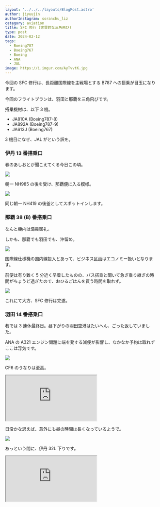 ```yaml
---
layout: '../../../layouts/BlogPost.astro'
author: jiyuujin
authorInstagram: soranchu_liz
category: aviation
title: SFC 修行 (実質的な三角飛び)
type: post
date: 2024-02-12
tags:
  - Boeing787
  - Boeing767
  - Boeing
  - ANA
  - JAL
image: https://i.imgur.com/AyTvvtK.jpg
---
```


今回の SFC 修行は、長距離国際線を主戦場とする B787 への搭乗が目玉になります。

今回のフライトプランは、羽田と那覇を三角飛びです。

搭乗機材は、以下 3 機。

- JA810A (Boeing787-8)
- JA892A (Boeing787-9)
- JA613J (Boeing767)

3 機目になぜ、JAL がという訳を。

### 伊丹 13 番搭乗口

春のあしおとが聞こえてくる今日この頃。

![](/assets/img/20240212/JA810A_1.JPG)

朝一 NH985 の後を受け、那覇便に入る模様。

![](/assets/img/20240212/JA810A_2.JPG)

同じ朝一 NH419 の後釜としてスポットインします。

### 那覇 38 (B) 番搭乗口

なんと機内は満員御礼。

しかも、那覇でも羽田でも、沖留め。

![](/assets/img/20240212/JA892A_1.JPG)

国際線仕様機の国内線投入とあって、ビジネス区画はエコノミー扱いとなります。

前便は有り難く 5 分近く早着したものの、バス搭乗と聞いて急ぎ乗り継ぎの時間がちょうど過ぎたので、おひるごはんを買う時間を取れず。

![](/assets/img/20240212/JA892A_2.JPG)

これにて大方、SFC 修行は完遂。

### 羽田 14 番搭乗口

巷では 3 連休最終日。昼下がりの羽田空港はたいへん、ごった返していました。

ANA の A321 エンジン問題に端を発する減便が影響し、なかなか予約は取れずここは浮気です。

![](/assets/img/20240212/JA613J_1.JPG)

CF6 のうなりは至高。

<div class="wrapper">
  <div class="container">
    <iframe src="https://www.youtube.com/embed/gJjOqkVZ_s8" class="player" title="Boeing767 音" loading="lazy"></iframe>
  </div>
</div>

日没かな思えば、意外にも昼の時間は長くなっているようで。

![](/assets/img/20240212/JA613J_2.JPG)

あっという間に、伊丹 32L 下りです。

<div class="wrapper">
  <div class="container">
    <iframe src="https://www.youtube.com/embed/y6fe6MBln1M" class="player" title="Boeing767 音" loading="lazy"></iframe>
  </div>
</div>
